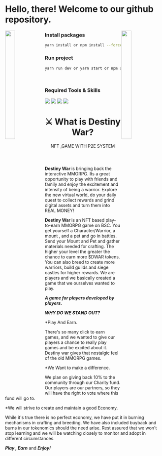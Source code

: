 # Hello, there! Welcome to our github repository.

<img align="left" src="https://user-images.githubusercontent.com/65187002/144930161-2f783401-8d27-4fdf-a2f7-cc0ba32f1f1f.gif" width="25%" height="30%" style="display:inline;">
<img align="right" src="https://user-images.githubusercontent.com/65187002/144930161-2f783401-8d27-4fdf-a2f7-cc0ba32f1f1f.gif" width="25%" height="30%"
 style="display:inline;">
<div id='skills'>

### Install packages

```bash
yarn install or npm install --force
```
### Run project

```bash
yarn run dev or yarn start or npm start
```
</div>

<br/>
<div id='skills'>
    <h3 align="left">Required Tools & Skills</h3>

</div>
<div id='skills'>
    <img src="https://skillicons.dev/icons?i=vscode,nodejs,git,yarn" />
    <img src="https://skillicons.dev/icons?i=react,nodejs" /> 
    <img src="https://skillicons.dev/icons?i=js" />
    <img src="https://skillicons.dev/icons?i=mongodb" />
</div>
<header>
    <h1>
        <span>⚔️</span>
        What is Destiny War?
    </h1>
    <p>
        NFT ,GAME WITH P2E SYSTEM
    </p>
</header>
<div>
    <p>
        <strong>
            Destiny War
        </strong> 
        is bringing back the interactive MMORPG. Its a great opportunity to play with friends and family and enjoy the excitement and intensity of being a warrior. Explore the new virtual world, do your daily quest to collect rewards and grind digital assets and turn them into REAL MONEY!
    </p>
    <p>
        <strong>
            Destiny War
        </strong> 
        is an NFT based play-to-earn MMORPG game on BSC. You get yourself a Character/Warrior, a mount , and a pet and go in battles. Send your Mount and Pet and gather materials needed for crafting. The higher your level the greater the chance to earn more $DWAR tokens. You can also breed to create more warriors, build guilds and siege castles for higher rewards. We are players and we basically created a game that we ourselves wanted to play.
    </p>
    <p>
        <i>
            <strong>
                A game for players developed by players.
            </strong>
        </i>
    </p>
    <p>
        <i>
            <strong>WHY DO WE STAND OUT?</strong>
        </i>
    </p>
    <p>
        *Play And Earn.
    </p>
    <p>
        There's so many click to earn games, and we wanted to give our players a chance to really play games and be excited about it. Destiny war gives that nostalgic feel of the old MMORPG games.
    </p>
    <p>
        *We Want to make a difference.
    </p>
    <p>
        We plan on giving back 10% to the community through our Charity fund. Our players are our partners, so they will have the right to vote where this fund will go to.
    </p>
    <p>
        *We will strive to create and maintain a good Economy.
    </p>
    <p>
        While it's true there is no perfect economy, we have put it in burning mechanisms in crafting and breeding. We have also included buyback and burns in our tokenomics should the need arise. Rest assured that we won't stop learning and we will be watching closely to monitor and adopt in different circumstances.
    </p>
    <p>
        <i>
            <strong>Play , Earn</strong>
        </i> 
        and 
        <i>
            <strong>Enjoy!</strong>
        </i>
    </p>   
</div>

